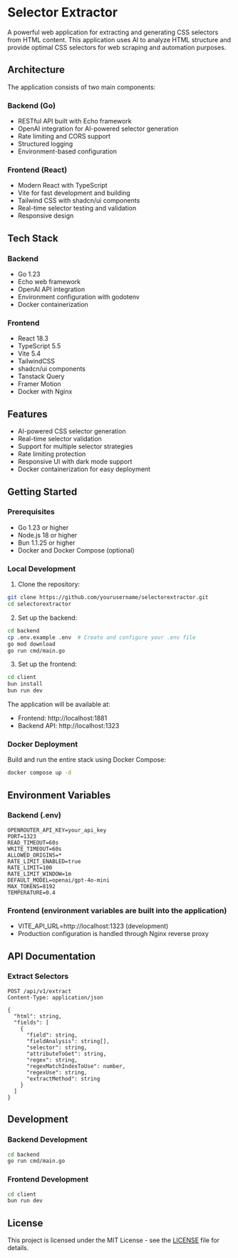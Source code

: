 # Selector Extractor

A powerful web application for extracting and generating CSS selectors from HTML content. This application uses AI to analyze HTML structure and provide optimal CSS selectors for web scraping and automation purposes.

## Architecture

The application consists of two main components:

### Backend (Go)
- RESTful API built with Echo framework
- OpenAI integration for AI-powered selector generation
- Rate limiting and CORS support
- Structured logging
- Environment-based configuration

### Frontend (React)
- Modern React with TypeScript
- Vite for fast development and building
- Tailwind CSS with shadcn/ui components
- Real-time selector testing and validation
- Responsive design

## Tech Stack

### Backend
- Go 1.23
- Echo web framework
- OpenAI API integration
- Environment configuration with godotenv
- Docker containerization

### Frontend
- React 18.3
- TypeScript 5.5
- Vite 5.4
- TailwindCSS
- shadcn/ui components
- Tanstack Query
- Framer Motion
- Docker with Nginx

## Features

- AI-powered CSS selector generation
- Real-time selector validation
- Support for multiple selector strategies
- Rate limiting protection
- Responsive UI with dark mode support
- Docker containerization for easy deployment

## Getting Started

### Prerequisites

- Go 1.23 or higher
- Node.js 18 or higher
- Bun 1.1.25 or higher
- Docker and Docker Compose (optional)

### Local Development

1. Clone the repository:
```bash
git clone https://github.com/yourusername/selectorextractor.git
cd selectorextractor
```

2. Set up the backend:
```bash
cd backend
cp .env.example .env  # Create and configure your .env file
go mod download
go run cmd/main.go
```

3. Set up the frontend:
```bash
cd client
bun install
bun run dev
```

The application will be available at:
- Frontend: http://localhost:1881
- Backend API: http://localhost:1323

### Docker Deployment

Build and run the entire stack using Docker Compose:

```bash
docker compose up -d
```

## Environment Variables

### Backend (.env)
```env
OPENROUTER_API_KEY=your_api_key
PORT=1323
READ_TIMEOUT=60s
WRITE_TIMEOUT=60s
ALLOWED_ORIGINS=*
RATE_LIMIT_ENABLED=true
RATE_LIMIT=100
RATE_LIMIT_WINDOW=1m
DEFAULT_MODEL=openai/gpt-4o-mini
MAX_TOKENS=8192
TEMPERATURE=0.4
```

### Frontend (environment variables are built into the application)
- VITE_API_URL=http://localhost:1323 (development)
- Production configuration is handled through Nginx reverse proxy

## API Documentation

### Extract Selectors
```http
POST /api/v1/extract
Content-Type: application/json

{
  "html": string,
  "fields": [
    {
      "field": string,
      "fieldAnalysis": string[],
      "selector": string,
      "attributeToGet": string,
      "regex": string,
      "regexMatchIndexToUse": number,
      "regexUse": string,
      "extractMethod": string
    }
  ]
}
```

## Development

### Backend Development
```bash
cd backend
go run cmd/main.go
```

### Frontend Development
```bash
cd client
bun run dev
```

## License

This project is licensed under the MIT License - see the [LICENSE](LICENSE) file for details.
